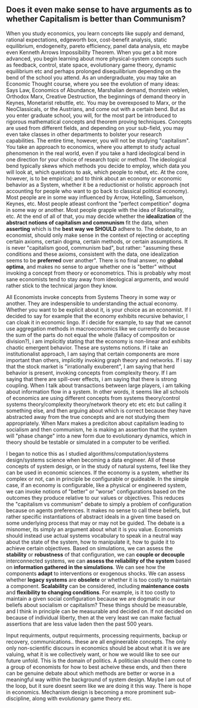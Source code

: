 ## Does it even make sense to have arguments as to whether Capitalism is better than Communism?

When you study economics, you learn concepts like supply and demand, rational expectations, edgeworth box, cost-benefit analysis, static equilibrium, endogeneity, pareto efficiency, panel data analysis, etc maybe even Kenneth Arrows Impossibility Theorem. When you get a bit more advanced, you begin learning about more physical-system concepts such as feedback, control, state space, evolutionary game theory, dynamic equilibrium etc and perhaps prolonged disequilibrium depending on the bend of the school you attend. As an undergraduate, you may take an Economic Thought course, where you see the evolution of many ideas: Says Law, Economics of Abundance, Marshalian demand, thorstein veblen, Orthodox Marx, Creative Destruction, the beginnings of demand theory in Keynes, Monetarist rebuttle, etc. You may be overexposed to Marx, or the NeoClassicals, or the Austrians, and come out with a certain bend. But as you enter graduate school, you will, for the most part be introduced to rigorous mathematical concepts and theorem proving techniques. Concepts are used from different fields, and depending on your sub-field, you may even take classes in other departments to bolster your research capabilities. The entire time, however, you will not be studying "capitalism". You take an approach to economics, where you attempt to study actual phenomenon in the real world, even if you take a hard ideological bend in one direction for your choice of research topic or method. The ideological bend typically skews which methods you decide to employ, which data you will look at, which questions to ask, which people to rebut, etc. At the core, however, is to be empirical; and to think about an economy or economic behavior as a System, whether it be a reductionist or holistic approach (not accounting for people who want to go back to classical political economy). Most people are in some way influenced by Arrow, Hotelling, Samuelson, Keynes, etc. Most people atleast confront the "perfect competition" dogma in some way or another. Most people grapple with the idea of Rationality, etc. At the end of all of that, you may decide whether the **idealization** of the **abstract notions of capitalism and communism** fit the data, when **asserting** which is the **best way we SHOULD** adhere to. The debate, to an economist, should only make sense in the context of rejecting or accepting certain axioms, certain dogma, certain methods, or certain assumptions. It is never "capitalism good, communism bad", but rather: "assuming these conditions and these axioms, consistent with the data, one idealization seems to be **preferred** over another". There is no final answer, no **global optima**, and makes no sense to argue whether one is "better" without invoking a concept from theory or econometrics. This is probably why most sane economists tend to stay away from ideological arguments, and would rather stick to the technical jargon they know. 


All Economists invoke concepts from Systems Theory in some way or another. They are indespensible to understanding the actual economy. Whether you want to be explicit about it, is your choice as an economist. If I decided to say for example that the economy exhibits recursive behavior, I can cloak it in economic lingo. If i decide for example, to say that we cannot use aggregation methods in macroeconomics like we currently do because the sum of the parts do not equal the whole (fallacy of compositon or division?), i am implicitly stating that the economy is non-linear and exhibits chaotic emergent behavior. These are systems notions. If i take an institutionalist approach, I am saying that certain components are more important than others, implicitly invoking graph theory and networks. If i say that the stock market is "irrationally exuberent", I am saying that herd behavior is present, invoking concepts from complexity theory. If I am saying that there are spill-over effects, i am saying that there is strong coupling. When I talk about transactions between large players, i am talking about information flow in a system. In other words, it seems like all schools of economics are using different concepts from systems theory/control systems theory/complexity theory/network theory etc etc etc but calling it something else, and then arguing about which is correct because they have abstracted away from the true concepts and are not studying them appropriately. When Marx makes a prediciton about capitalism leading to socialism and then communism, he is making an assertion that the system will "phase change" into a new form due to evolutionary dynamics, which in theory should be testable or simulated in a computer to be verified.

I began to notice this as I studied algorithms/computation/systems design/systems science when becoming a data engineer. All of these concepts of system design, or in the study of natural systems, feel like they can be used in economic sciences. If the economy is a system, whether its complex or not, can in principle be configurable or guideable. In the simple case, if an economy is configurable, like a physical or engineered system, we can invoke notions of "better" or "worse" configurations based on the outcomes they produce relative to our values or objectives. This reduces the "capitalism vs communism" debate to simply a problem of configuration because on agents preferences. It makes no sense to call these beliefs, but rather specific instantiations of abstract ideals in a given time based on some underlying process that may or may not be guided. The debate is a misnomer, its simply an argument about what it is you value. Economists should instead use actual systems vocabulary to speak in a neutral way about the state of the system, how to manipulate it, how to guide it to achieve certain objectives. Based on simulations, we can assess the **stability** or **robustness** of that configuration, we can **couple or decouple** interconnected systems, we can **assess the reliability of the system** based on **information gathered in the simulations**. We can see how the components **adapt** to interventions or exogenous shocks. We can assess whether **legacy systems** are **obselete** or whether it is too costly to maintain a component. **Scalability** can be considered, including **maintenance costs** and **flexibility to changing conditions**. For example, is it too costly to maintain a given social configuration because we are dogmatic in our beliefs about socialism or capitalism? These things should be measurable, and I think in principle can be measurable and decided on. If not decided on because of individual liberty, then at the very least we can make factual assertions that are less value laden then the past 500 years. 

Input requirments, output requirments, processing requirments, backup or recovery, communications.. these are all engineerable concepts. The only only non-scientific discours in economics should be about what it is we are valuing, what it is we collectively want, or how we would like to see our future unfold. This is the domain of politics. A politician should then come to a group of economists for how to best acheive these ends, and then there can be genuine debate about which methods are better or worse in a meaningful way within the background of system design. Maybe I am out of the loop, but it sure doesnt seem like we are doing it this way. There is hope in economics. Mechanism design is becoming a more prominent sub-discipline, along with evolutionary game theory etc. 